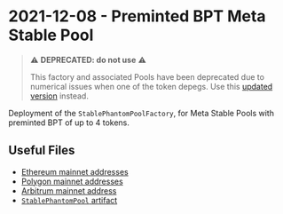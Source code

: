# 2021-12-08 - Preminted BPT Meta Stable Pool

> ⚠️ **DEPRECATED: do not use** ⚠️
>
> This factory and associated Pools have been deprecated due to numerical issues when one of the token depegs. Use this [updated version](../../20221122-composable-stable-pool-v2) instead.

Deployment of the `StablePhantomPoolFactory`, for Meta Stable Pools with preminted BPT of up to 4 tokens.

## Useful Files

- [Ethereum mainnet addresses](./output/mainnet.json)
- [Polygon mainnet addresses](./output/polygon.json)
- [Arbitrum mainnet address](./output/arbitrum.json)
- [`StablePhantomPool` artifact](./artifact/StablePhantomPool.json)
